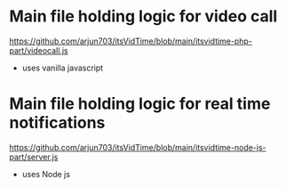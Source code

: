 # Main file holding logic for video call 

https://github.com/arjun703/itsVidTime/blob/main/itsvidtime-php-part/videocall.js

- uses vanilla javascript

# Main file holding logic for real time notifications

https://github.com/arjun703/itsVidTime/blob/main/itsvidtime-node-js-part/server.js

- uses Node js